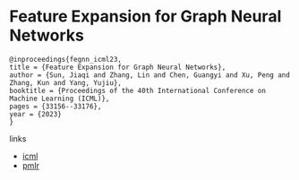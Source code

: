 # Feature Expansion for Graph Neural Networks

```
@inproceedings{fegnn_icml23,
title = {Feature Expansion for Graph Neural Networks},
author = {Sun, Jiaqi and Zhang, Lin and Chen, Guangyi and Xu, Peng and Zhang, Kun and Yang, Yujiu},
booktitle = {Proceedings of the 40th International Conference on Machine Learning (ICML)},
pages = {33156--33176},
year = {2023}
}
```

links
- [icml](https://icml.cc/Conferences/2023/Schedule?showEvent=24589)
- [pmlr](https://proceedings.mlr.press/v202/sun23p.html)
